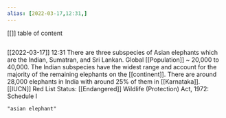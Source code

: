 ```yaml
---
alias: [2022-03-17,12:31,]
---
```

[[]]
table of content
```toc
```

[[2022-03-17]] 12:31
There are three subspecies of Asian elephants which are the Indian, Sumatran, and Sri Lankan.
Global [[Population]] ~ 20,000 to 40,000.
The Indian subspecies have the widest range and account for the majority of the remaining elephants on the [[continent]].
There are around 28,000 elephants in India with around 25% of them in [[Karnataka]].
[[IUCN]] Red List Status: [[Endangered]]
Wildlife (Protection) Act, 1972: Schedule I
```query
"asian elephant"
```